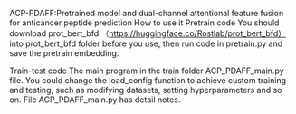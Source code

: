 ACP-PDAFF:Pretrained model and dual-channel attentional feature fusion for anticancer peptide prediction
How to use it
Pretrain code
You should download prot_bert_bfd （https://huggingface.co/Rostlab/prot_bert_bfd） into prot_bert_bfd folder before you use, then run code in pretrain.py and save the pretrain embedding.

Train-test code
The main program in the train folder ACP_PDAFF_main.py file. You could change the load_config function to achieve custom training and testing, such as modifying datasets, setting hyperparameters and so on. File ACP_PDAFF_main.py has detail notes.
